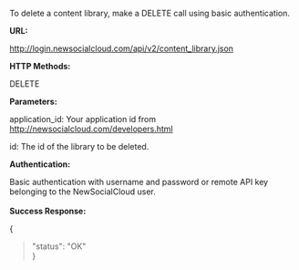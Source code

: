 To delete a content library, make a DELETE call using basic authentication.

**URL:**

http://login.newsocialcloud.com/api/v2/content_library.json

**HTTP Methods:**

DELETE

**Parameters:**

<p>application_id: Your application id from <a href='http://newsocialcloud.com/developers.html'>http://newsocialcloud.com/developers.html</a><p>
<p>id: The id of the library to be deleted.<p>

<b>Authentication:</b>

Basic authentication with username and password or remote API key belonging to the NewSocialCloud user.<br>
<br>
<b>Success Response:</b>

{<br>
<blockquote>"status": "OK"<br>
}